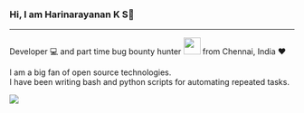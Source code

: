 ### Hi, I am Harinarayanan K S👋

<hr />

Developer 💻 and part time bug bounty hunter <img src="https://media.giphy.com/media/WUlplcMpOCEmTGBtBW/giphy.gif" width="30"> from Chennai, India ❤

I am a big fan of open source technologies.
<br >
I have been writing bash and python scripts for automating repeated tasks.

![](https://github-readme-stats.vercel.app/api?username=micha3lb3n&show_icons=true)
<!--
**micha3lb3n/micha3lb3n** is a ✨ _special_ ✨ repository because its `README.md` (this file) appears on your GitHub profile.

Here are some ideas to get you started:

- 🔭 I’m currently working on ...
- 🌱 I’m currently learning ...
- 👯 I’m looking to collaborate on ...
- 🤔 I’m looking for help with ...
- 💬 Ask me about ...
- 📫 How to reach me: ...
- 😄 Pronouns: ...
- ⚡ Fun fact: ...
-->
